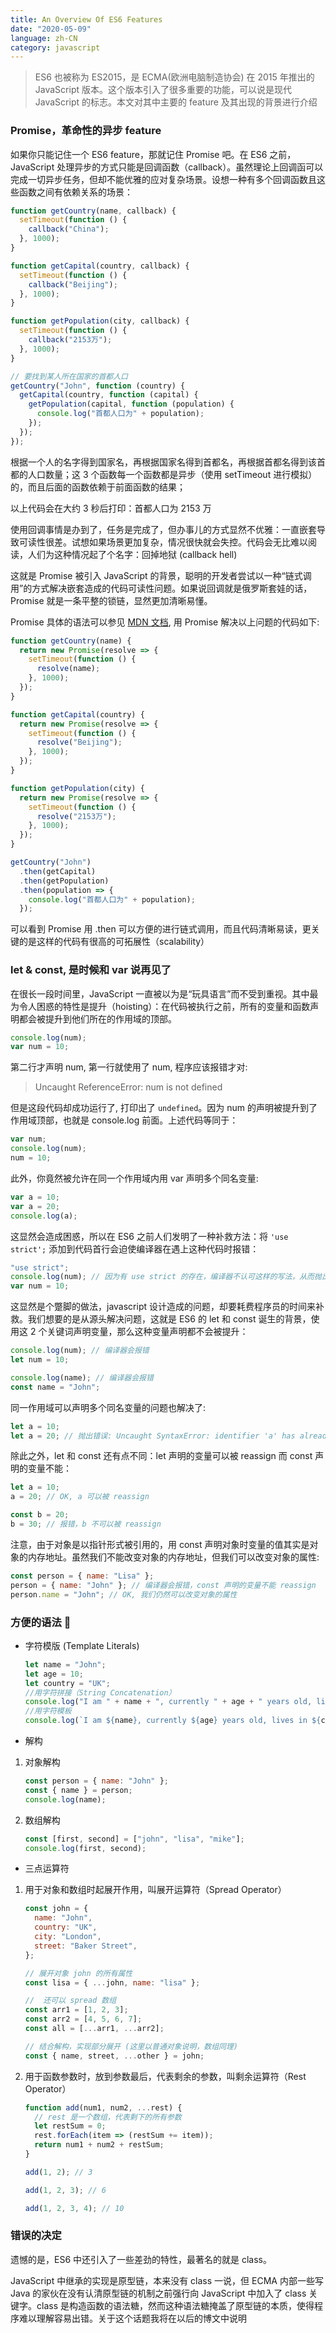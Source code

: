```yaml
---
title: An Overview Of ES6 Features
date: "2020-05-09"
language: zh-CN
category: javascript
---
```


> ES6 也被称为 ES2015，是 ECMA(欧洲电脑制造协会) 在 2015 年推出的 JavaScript 版本。这个版本引入了很多重要的功能，可以说是现代 JavaScript 的标志。本文对其中主要的 feature 及其出现的背景进行介绍

### Promise，革命性的异步 feature

如果你只能记住一个 ES6 feature，那就记住 Promise 吧。在 ES6 之前，JavaScript 处理异步的方式只能是回调函数（callback）。虽然理论上回调函可以完成一切异步任务，但却不能优雅的应对复杂场景。设想一种有多个回调函数且这些函数之间有依赖关系的场景：

```javascript
function getCountry(name, callback) {
  setTimeout(function () {
    callback("China");
  }, 1000);
}

function getCapital(country, callback) {
  setTimeout(function () {
    callback("Beijing");
  }, 1000);
}

function getPopulation(city, callback) {
  setTimeout(function () {
    callback("2153万");
  }, 1000);
}

// 要找到某人所在国家的首都人口
getCountry("John", function (country) {
  getCapital(country, function (capital) {
    getPopulation(capital, function (population) {
      console.log("首都人口为" + population);
    });
  });
});
```

根据一个人的名字得到国家名，再根据国家名得到首都名，再根据首都名得到该首都的人口数量；这 3 个函数每一个函数都是异步（使用 setTimeout 进行模拟）的，而且后面的函数依赖于前面函数的结果；

以上代码会在大约 3 秒后打印：首都人口为 2153 万

使用回调事情是办到了，任务是完成了，但办事儿的方式显然不优雅：一直嵌套导致可读性很差。试想如果场景更加复杂，情况很快就会失控。代码会无比难以阅读，人们为这种情况起了个名字：回掉地狱 (callback hell)

这就是 Promise 被引入 JavaScript 的背景，聪明的开发者尝试以一种“链式调用”的方式解决嵌套造成的代码可读性问题。如果说回调就是俄罗斯套娃的话，Promise 就是一条平整的锁链，显然更加清晰易懂。

Promise 具体的语法可以参见 [MDN 文档](https://developer.mozilla.org/zh-CN/docs/Web/JavaScript/Reference/Global_Objects/Promise), 用 Promise 解决以上问题的代码如下:

```javascript
function getCountry(name) {
  return new Promise(resolve => {
    setTimeout(function () {
      resolve(name);
    }, 1000);
  });
}

function getCapital(country) {
  return new Promise(resolve => {
    setTimeout(function () {
      resolve("Beijing");
    }, 1000);
  });
}

function getPopulation(city) {
  return new Promise(resolve => {
    setTimeout(function () {
      resolve("2153万");
    }, 1000);
  });
}

getCountry("John")
  .then(getCapital)
  .then(getPopulation)
  .then(population => {
    console.log("首都人口为" + population);
  });
```

可以看到 Promise 用 .then 可以方便的进行链式调用，而且代码清晰易读，更关键的是这样的代码有很高的可拓展性（scalability）

### let & const, 是时候和 var 说再见了

在很长一段时间里，JavaScript 一直被以为是“玩具语言”而不受到重视。其中最为令人困惑的特性是提升（hoisting）：在代码被执行之前，所有的变量和函数声明都会被提升到他们所在的作用域的顶部。

```javascript
console.log(num);
var num = 10;
```

第二行才声明 num, 第一行就使用了 num, 程序应该报错才对:

> Uncaught ReferenceError: num is not defined

但是这段代码却成功运行了, 打印出了 `undefined`。因为 num 的声明被提升到了作用域顶部，也就是 console.log 前面。上述代码等同于：

```javascript
var num;
console.log(num);
num = 10;
```

此外，你竟然被允许在同一个作用域内用 var 声明多个同名变量:

```javascript
var a = 10;
var a = 20;
console.log(a);
```

这显然会造成困惑，所以在 ES6 之前人们发明了一种补救方法：将 `'use strict';` 添加到代码首行会迫使编译器在遇上这种代码时报错：

```javascript
"use strict";
console.log(num); // 因为有 use strict 的存在，编译器不认可这样的写法，从而抛出错误
var num = 10;
```

这显然是个蹩脚的做法，javascript 设计造成的问题，却要耗费程序员的时间来补救。我们想要的是从源头解决问题，这就是 ES6 的 let 和 const 诞生的背景，使用这 2 个关键词声明变量，那么这种变量声明都不会被提升：

```javascript
console.log(num); // 编译器会报错
let num = 10;

console.log(name); // 编译器会报错
const name = "John";
```

同一作用域可以声明多个同名变量的问题也解决了:

```javascript
let a = 10;
let a = 20; // 抛出错误: Uncaught SyntaxError: identifier 'a' has already been declared
```

除此之外，let 和 const 还有点不同：let 声明的变量可以被 reassign 而 const 声明的变量不能：

```javascript
let a = 10;
a = 20; // OK, a 可以被 reassign

const b = 20;
b = 30; // 报错，b 不可以被 reassign
```

注意，由于对象是以指针形式被引用的，用 const 声明对象时变量的值其实是对象的内存地址。虽然我们不能改变对象的内存地址，但我们可以改变对象的属性:

```javascript
const person = { name: "Lisa" };
person = { name: "John" }; // 编译器会报错，const 声明的变量不能 reassign
person.name = "John"; // OK, 我们仍然可以改变对象的属性
```

### 方便的语法 🙌

- 字符模版 (Template Literals)

  ```javascript
  let name = "John";
  let age = 10;
  let country = "UK";
  //用字符拼接（String Concatenation）
  console.log("I am " + name + ", currently " + age + " years old, lives in " + country);
  //用字符模板
  console.log(`I am ${name}, currently ${age} years old, lives in ${country}`);
  ```

- 解构

1. 对象解构

   ```javascript
   const person = { name: "John" };
   const { name } = person;
   console.log(name);
   ```

2. 数组解构

   ```javascript
   const [first, second] = ["john", "lisa", "mike"];
   console.log(first, second);
   ```

- 三点运算符

1. 用于对象和数组时起展开作用，叫展开运算符（Spread Operator）

   ```javascript
   const john = {
     name: "John",
     country: "UK",
     city: "London",
     street: "Baker Street",
   };

   // 展开对象 john 的所有属性
   const lisa = { ...john, name: "lisa" };

   //  还可以 spread 数组
   const arr1 = [1, 2, 3];
   const arr2 = [4, 5, 6, 7];
   const all = [...arr1, ...arr2];

   // 结合解构，实现部分展开 (这里以普通对象说明，数组同理)
   const { name, street, ...other } = john;
   ```

2. 用于函数参数时，放到参数最后，代表剩余的参数，叫剩余运算符（Rest Operator）

   ```javascript
   function add(num1, num2, ...rest) {
     // rest 是一个数组，代表剩下的所有参数
     let restSum = 0;
     rest.forEach(item => (restSum += item));
     return num1 + num2 + restSum;
   }

   add(1, 2); // 3

   add(1, 2, 3); // 6

   add(1, 2, 3, 4); // 10
   ```

### 错误的决定

遗憾的是，ES6 中还引入了一些差劲的特性，最著名的就是 class。

JavaScript 中继承的实现是原型链，本来没有 class 一说，但 ECMA 内部一些写 Java 的家伙在没有认清原型链的机制之前强行向 JavaScript 中加入了 class 关键字。class 是构造函数的语法糖，然而这种语法糖掩盖了原型链的本质，使得程序难以理解容易出错。关于这个话题我将在以后的博文中说明
